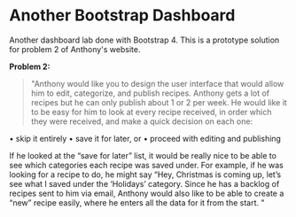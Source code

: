 # Another Bootstrap Dashboard
Another dashboard lab done with Bootstrap 4. This is a prototype solution for problem 2 of Anthony's website.

**Problem 2:**
>"Anthony would like you to design the user interface that would allow him to edit, categorize, and publish recipes. Anthony gets a lot of recipes but he can only publish about 1 or 2 per week. He would like it to be easy for him to look at every recipe received, in order which they were received, and make a quick decision on each one:

• skip it entirely
• save it for later, or
• proceed with editing and publishing

If he looked at the “save for later” list, it would be really nice to be able to see which
categories each recipe was saved under. For example, if he was looking for a recipe to
do, he might say “Hey, Christmas is coming up, let’s see what I saved under the
‘Holidays’ category. Since he has a backlog of recipes sent to him via email, Anthony would also like to be
able to create a “new” recipe easily, where he enters all the data for it from the start. "
